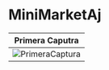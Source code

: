 # MiniMarketAj

Primera Caputra  |
 --- |
![PrimeraCaptura](aumoscos/MiniMarketAj/capturas/PrimeraCaptura.jpg)  |
